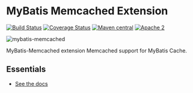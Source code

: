 MyBatis Memcached Extension
===========================

[![Build Status](https://travis-ci.org/mybatis/memcached-cache.svg?branch=master)](https://travis-ci.org/mybatis/memcached-cache)
[![Coverage Status](https://coveralls.io/repos/mybatis/memcached-cache/badge.svg?branch=master&service=github)](https://coveralls.io/github/mybatis/memcached-cache?branch=master)
[![Maven central](https://maven-badges.herokuapp.com/maven-central/org.mybatis.caches/mybatis-memcached/badge.svg)](https://maven-badges.herokuapp.com/maven-central/org.mybatis.caches/mybatis-memcached)
[![Apache 2](http://img.shields.io/badge/license-Apache%202-red.svg)](http://www.apache.org/licenses/LICENSE-2.0)

![mybatis-memcached](http://mybatis.github.io/images/mybatis-logo.png)

MyBatis-Memcached extension Memcached support for MyBatis Cache.

Essentials
----------

* [See the docs](http://mybatis.github.io/memcached-cache/)